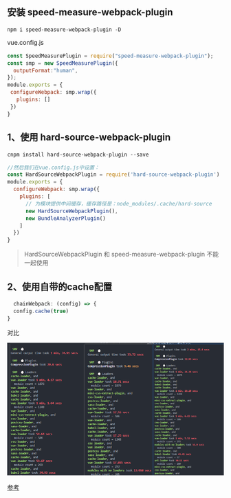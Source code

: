 ## 安装 speed-measure-webpack-plugin

```shell
npm i speed-measure-webpack-plugin -D
```

vue.config.js

```js
const SpeedMeasurePlugin = require("speed-measure-webpack-plugin");
const smp = new SpeedMeasurePlugin({
  outputFormat:"human",
});
module.exports = {
 configureWebpack: smp.wrap({
   plugins: []
 })
}
```
## 1、使用 hard-source-webpack-plugin

```shell
cnpm install hard-source-webpack-plugin --save
```

```js
//然后我们在vue.config.js中设置：
const HardSourceWebpackPlugin = require('hard-source-webpack-plugin')
module.exports = {
  configureWebpack: smp.wrap({
    plugins: [
      // 为模块提供中间缓存，缓存路径是：node_modules/.cache/hard-source
      new HardSourceWebpackPlugin(),
      new BundleAnalyzerPlugin()
    ]
  })
}


```

>HardSourceWebpackPlugin 和 speed-measure-webpack-plugin 不能一起使用

## 2、使用自带的cache配置

```js
  chainWebpack: (config) => {
  config.cache(true)
}
```
对比

![](./img/对比.png)

[参考](https://hellowordjava.blog.csdn.net/article/details/119881095?spm=1001.2101.3001.6650.1&utm_medium=distribute.pc_relevant.none-task-blog-2%7Edefault%7ECTRLIST%7Edefault-1-119881095-blog-117809500.pc_relevant_sortByStrongTime&depth_1-utm_source=distribute.pc_relevant.none-task-blog-2%7Edefault%7ECTRLIST%7Edefault-1-119881095-blog-117809500.pc_relevant_sortByStrongTime&utm_relevant_index=1)